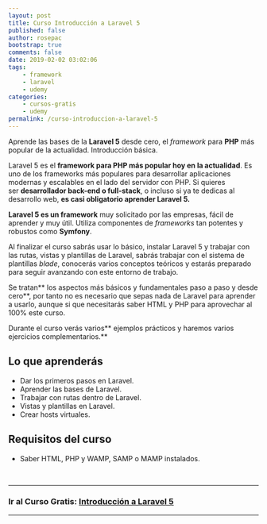 ```yaml
---
layout: post
title: Curso Introducción a Laravel 5
published: false
author: rosepac
bootstrap: true
comments: false
date: 2019-02-02 03:02:06
tags:
    - framework
    - laravel
    - udemy
categories:
    - cursos-gratis
    - udemy
permalink: /curso-introduccion-a-laravel-5
---
```

Aprende las bases de la **Laravel 5** desde cero, el _framework_ para **PHP** más popular de la actualidad. Introducción básica.

Laravel 5 es el **framework para PHP más popular hoy en la actualidad**. Es uno de los frameworks más populares para desarrollar aplicaciones modernas y escalables en el lado del servidor con PHP. Si quieres ser **desarrollador back-end o full-stack**, o incluso si ya te dedicas al desarrollo web, **es casi obligatorio aprender Laravel 5.**

**Laravel 5 es un framework** muy solicitado por las empresas, fácil de aprender y muy útil. Utiliza componentes de _frameworks_ tan potentes y robustos como **Symfony**.

Al finalizar el curso sabrás usar lo básico, instalar Laravel 5 y trabajar con las rutas, vistas y plantillas de Laravel, sabrás trabajar con el sistema de plantillas _blade_, conocerás varios conceptos teóricos y estarás preparado para seguir avanzando con este entorno de trabajo.

Se tratan** los aspectos más básicos y fundamentales paso a paso y desde cero**, por tanto no es necesario que sepas nada de Laravel para aprender a usarlo, aunque si que necesitarás saber HTML y PHP para aprovechar al 100% este curso.

Durante el curso verás varios** ejemplos prácticos y haremos varios ejercicios complementarios.**

## Lo que aprenderás

  * Dar los primeros pasos en Laravel.
  * Aprender las bases de Laravel.
  * Trabajar con rutas dentro de Laravel.
  * Vistas y plantillas en Laravel.
  * Crear hosts virtuales.

## Requisitos del curso

  * Saber HTML, PHP y WAMP, SAMP o MAMP instalados.

&nbsp;


  


* * *

### **Ir al Curso Gratis: [Introducción a Laravel 5][1]**

* * *

###

 [1]: https://www.udemy.com/introduccion-a-laravel-5-primeros-pasos-framework-php